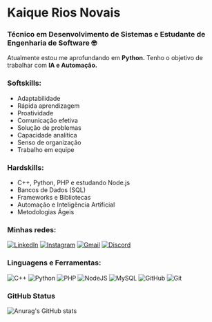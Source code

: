 # Kaique Rios Novais

### Técnico em Desenvolvimento de Sistemas e Estudante de Engenharia de Software 🤓

Atualmente estou me aprofundando em **Python.** Tenho o objetivo de trabalhar com **IA e Automação.**

### Softskills:  
  
- Adaptabilidade  
- Rápida aprendizagem 
- Proatividade
- Comunicação efetiva  
- Solução de problemas  
- Capacidade analítica
- Senso de organização
- Trabalho em equipe  

### Hardskills:  
  
- C++, Python, PHP e estudando Node.js  
- Bancos de Dados (SQL)  
- Frameworks e Bibliotecas  
- Automação e Inteligência Artificial  
- Metodologias Ágeis 

### Minhas redes:
[![LinkedIn](https://img.shields.io/badge/-LinkedIn-000?style=for-the-badge&logo=linkedin&logoColor=FF00F6&color:FFF)](https://www.linkedin.com/in/kaiquerios/)
[![Instagram](https://img.shields.io/badge/-Instagram-000?style=for-the-badge&logo=instagram&logoColor=FF00F6&color:FFF)](https://www.instagram.com/kaiqueriosz/)
[![Gmail](https://img.shields.io/badge/-Gmail-000?style=for-the-badge&logo=gmail&logoColor=FF00F6&color:FFF)](mailto:kaiqverios@gmail.com)
[![Discord](https://img.shields.io/badge/-Discord-000?style=for-the-badge&logo=discord&logoColor=FF00F6&color:FFF)](https://discord.com/channels/@kaiqueriosz/)

### Linguagens e Ferramentas:

![C++](https://img.shields.io/badge/-C%2B%2B-000?style=for-the-badge&logo=C%2B%2B&logoColor=FF00F6&color:FFF)
![Python](https://img.shields.io/badge/-Python-000?style=for-the-badge&logo=python&logoColor=FF00F6&color:FFF)
![PHP](https://img.shields.io/badge/-PHP-000?style=for-the-badge&logo=php&logoColor=FF00F6&color:FFF)
![NodeJS](https://img.shields.io/badge/-Node.js-000?style=for-the-badge&logo=node.js&logoColor=FF00F6&color:FFF)
![MySQL](https://img.shields.io/badge/-MySql-000?style=for-the-badge&logo=mysql&logoColor=FF00F6&color:FFF)
![GitHub](https://img.shields.io/badge/-GitHub-000?style=for-the-badge&logo=github&logoColor=FF00F6&color:FFF)
![Git](https://img.shields.io/badge/-GIT-000?style=for-the-badge&logo=git&logoColor=FF00F6&color:FFF)

### GitHub Status 

![Anurag's GitHub stats](https://github-readme-stats.vercel.app/api?username=kaiquerios&theme=midnight-purple&show_icons=true) 
